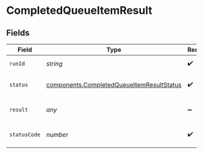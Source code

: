 # CompletedQueueItemResult


## Fields

| Field                                                                                                  | Type                                                                                                   | Required                                                                                               | Description                                                                                            |
| ------------------------------------------------------------------------------------------------------ | ------------------------------------------------------------------------------------------------------ | ------------------------------------------------------------------------------------------------------ | ------------------------------------------------------------------------------------------------------ |
| `runId`                                                                                                | *string*                                                                                               | :heavy_check_mark:                                                                                     | The run ID of the item                                                                                 |
| `status`                                                                                               | [components.CompletedQueueItemResultStatus](../../models/components/completedqueueitemresultstatus.md) | :heavy_check_mark:                                                                                     | Execution status of the item                                                                           |
| `result`                                                                                               | *any*                                                                                                  | :heavy_minus_sign:                                                                                     | The result of an API call.                                                                             |
| `statusCode`                                                                                           | *number*                                                                                               | :heavy_check_mark:                                                                                     | The API response status code                                                                           |